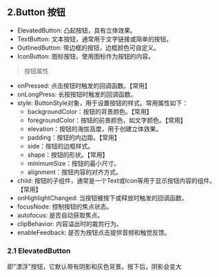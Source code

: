 ## 2.Button 按钮

- ElevatedButton: 凸起按钮，具有立体效果。
- TextButton: 文本按钮，通常用于文字链接或简单的按钮。
- OutlinedButton: 带边框的按钮，边框颜色可自定义。
- IconButton: 图标按钮，使用图标作为按钮的内容。

> 按钮属性

- onPressed: 点击按钮时触发的回调函数。【常用】
- onLongPress: 长按按钮时触发的回调函数。
- style: ButtonStyle对象，用于设置按钮的样式。常用属性如下：
  - backgroundColor：按钮的背景颜色。【常用】
  - foregroundColor：按钮的前景颜色，如文字颜色。【常用】
  - elevation：按钮的海拔高度，用于创建立体效果。
  - padding：按钮的内边距。【常用】
  - side：按钮的边框样式。
  - shape：按钮的形状。【常用】
  - minimumSize：按钮的最小尺寸。
  - alignment：按钮内容的对齐方式。
- child: 按钮的子组件，通常是一个Text或Icon等用于显示按钮内容的组件。【常用】
- onHighlightChanged: 当按钮被按下或释放时触发的回调函数。
- focusNode: 控制按钮的焦点状态。
- autofocus: 是否自动获取焦点。
- clipBehavior: 内容溢出时的裁剪行为。
- enableFeedback: 是否为按钮点击提供音频和触觉反馈。

### 2.1 ElevatedButton

即"漂浮"按钮，它默认带有阴影和灰色背景。按下后，阴影会变大
